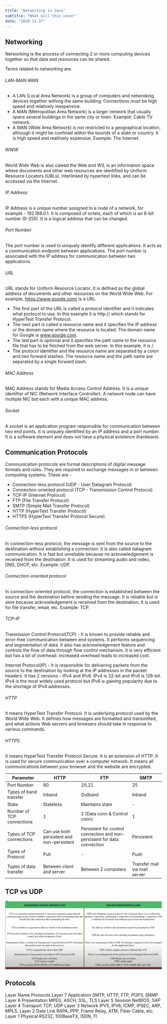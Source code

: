```yaml
---
title: "Networking in Java"
subtitle: "What will this cover"
date: "2020-12-27"
---
```


## Networking

Networking is the process of connecting 2 or more computing devices together so that data and resources can be shared. 

Terms related to networking are:

###### LAN-MAN-WAN

- A LAN (Local Area Network) is a group of computers and netwroking devices together withing the same building. Connections must be high speed and relatively inexpensive.
- A MAN (Metropolitan Area Network) is a larger network that usually spans several buildings in the same city or town. Example: Cable TV network.
- A WAN (Wide Area Network) is not restricted to a geographical location, although it might be confined within the bounds of a state or country. It is high speed and realtively expensive. Example: The Internet.


###### WWW

World Wide Web is also caleed the Web and W3, is an information space where documents and other web resources are identified by Uniform Resource Locators (URLs), interlinked by hypertext links, and can be accessed via the Internet. 

###### IP Address

IP Address is a unique number assigned to a node of a network, for example - 192.168.0.1. It is composed of  octets, each of which is an 8-bit number (0-255). It is a logical address that can be changed.

###### Port Number

The port number is used to uniquely identify different applications. It acts as a communication endpoint between applications. The port number is associated with the IP address for communication between two applications.

###### URL

URL stands for Uniform Resource Locator. It is defined as the global address of documents and other resources on the World Wide Web. For example, https://www.google.com/ is a URL.

- The first part of the URL is called a protocol identifier and it indicates what protocol to use. In this example it is http:// which stands for HyperText Transfer Protocol.
- The next part is called a resource name and it specifies the IP address or the domain name where the resource is located. The domain name for Google is www.google.com.
- The last part is optional and it specifies the path name to the resource file that has to be fetched from the web server. In this example, it is /.
- The protocol identifier and the resource name are separated by a colon and two forward slashes. The resource name and the path name are separated by a single forward slash.


###### MAC Address

MAC Address stands for Media Access Control Address. It is a unique identifier of NIC (Network Interface Controller). A network node can have multiple NIC but each with a unique MAC address. 


###### Socket

A socket is an application program responsible for communication between two end points. It is uniquely identified by an IP address and a port number.  It is a software element and does not have a physical existence (hardware).

## Communication Protocols

Communication protocols are formal descriptions of digital message formats and rules. They are required to exchange messages in or between computing systems. These are -
- Connection-less protocol (UDP - User Datagram Protocol)
- Connection-oriented protocol (TCP - Transmission Control Protocol)
- TCP-IP (Internet Protocol)
- FTP (File Transfer Protocol)
- SMTP (Simple Mail Transfer Protocol)
- HTTP (HyperText Transfer Protocol)
- HTTPS (HyperText Transfer Protocol Secure)

###### Connection-less protocol 

In connection-less protocol, the message is sent from the source to the destination without establishing a connection. It is also called datagram communication. It is fast but unreliable because no acknowledgement is received from the destination. It is used for streaming audio and video, DNS, DHCP, etc. Example: UDP.


###### Connection-oriented protocol

In connection-oriented protocol, the connection is established between the source and the destination before sending the message. It is reliable but is slow because acknowledgement is received from the destination. It is used for file transfer, email, etc. Example: TCP.


###### TCP-IP

Tranmission Control Protocol(TCP) - It is known to provide reliable and error-free communication between end systems. It performs sequencing and segmentation of data. It also has acknowledgement feature and controls the flow of data through flow control mechanism. It is very efficient but has a lot of overhead. Increased overhead leads to increased cost.

Internet Protocol(IP) - It is responsible for delivering packets from the source to the destination by looking at the IP addresses in the packet headers. It has 2 versions - IPv4 and IPv6. IPv4 is 32-bit and IPv6 is 128-bit. IPv4 is the most widely used protocol but IPv6 is gaining popularity due to the shortage of IPv4 addresses.

###### HTTP

It means HyperText Transfer Protocol. It is underlying protocol used by the World Wide Web. It defines how messages are formatted and transmitted, and what actions Web servers and browsers should take in response to various commands. 

###### HTTPS

It means HyperText Transfer Protocol Secure. It is an extension of HTTP. It is used for secure communication over a computer network. It means all communications between your browser and the website are encrypted.


| Parameter | HTTP | FTP | SMTP |
| --- | --- | --- | --- |
| Port Number | 80 | 20,21 | 25 |
| Types of band transfer | Inband | Outband | Inband |
| State | Stateless | Maintains state | - |
| Number of TCP connections | 1 | 2 (Data conn & Control conn) | 1 |
| Types of TCP connections | Can use both persistent and non-persistent | Persistent for control connection and non-persistent for data connection | Persistent |
| Types of Protocol | Pull | - | Push |
| Types of data transfer | Between client and server | Between 2 computers | Transfer mail via mail server |


## TCP vs UDP

![Alt text](image-13.png)


## Protocols 

Layer	Name	Protocols
Layer 7	Application	SMTP, HTTP, FTP, POP3, SNMP
Layer 6	Presentation	MPEG, ASCH, SSL, TLS
Layer 5	Session	NetBIOS, SAP
Layer 4	Transport	TCP, UDP
Layer 3	Network	IPV5, IPV6, ICMP, IPSEC, ARP, MPLS.
Layer 2	Data Link	RAPA, PPP, Frame Relay, ATM, Fiber Cable, etc.
Layer 1	Physical	RS232, 100BaseTX, ISDN, 11.

